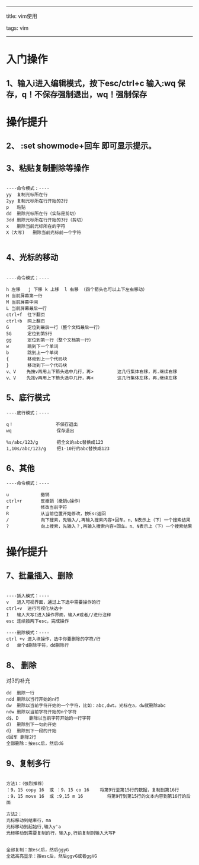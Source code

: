
---

title: vim使用

tags: vim

---

# 入门操作

## 1、输入i进入编辑模式，按下esc/ctrl+c 输入:wq 保存，q！不保存强制退出，wq！强制保存

# 操作提升

## 2、 :set showmode+回车 即可显示提示。

## 3、粘贴复制删除等操作

```

----命令模式：----
yy	复制光标所在行
2yy	复制光标所在行开始的2行
p	粘贴
dd	删除光标所在行（实际是剪切）
3dd	删除光标所在行开始的3行（剪切）
x	删除当前光标所在的字符
X（大写)	删除当前光标前一个字符


```
<!--more-->

## 4、光标的移动

```

----命令模式：----
 
h 左移   j 下移 k 上移  l 右移 （四个箭头也可以上下左右移动）
H 当前屏幕第一行
M 当前屏幕中间
L 当前屏幕最后一行
ctrl+f  往下翻页
ctrl+b  网上翻页
G       定位到最后一行（整个文档最后一行）
5G      定位到第5行
gg      定位到第一行（整个文档第一行）
w       跳到下一个单词
b       跳到上一个单词
{       移动到上一个代码块
}       移动到下一个代码块
v、V    先按v再用上下箭头选中几行，再>         这几行集体右移，再.继续右移 
v、V    先按v再用上下箭头选中几行，再<         这几行集体左移，再.继续左移 

```

## 5、底行模式

```
----底行模式：----
 
q！                不保存退出
wq                 保存退出
 
%s/abc/123/g       把全文的abc替换成123
1,10s/abc/123/g    把1-10行的abc替换成123

```

## 6、其他

```
----命令模式：----
 
u            撤销
ctrl+r       反撤销（撤销u操作）
r            修改当前字符
R            从当前位置开始修改，按Esc返回
/            向下搜索，先输入/,再输入搜索内容+回车。n、N表示上（下）一个搜索结果
?			 向上搜索，先输入？,再输入搜索内容+回车。n、N表示上（下）一个搜索结果

```

# 操作提升

## 7、批量插入、删除

```

----插入模式：----
v	进入可视界面，通过上下选中需要操作的行
ctrl+v	进行可视化块选中
I	输入大写I进入操作界面，输入#或者//进行注释
esc	连续按两下esc，完成操作

----删除模式：----
ctrl +v 进入块操作，选中你要删除的字符/行
d	单个d删除字符，dd删除行

```

## 8、 删除

对3的补充

```
dd	删除一行
ndd	删除以当行开始的n行
dw	删除以当前字符开始的一个字符，比如：abc,dwt。光标在a，dw就删除abc
ndw	删除以当前字符开始的n个字符
d$、D	删除以当前字符开始的一行字符
d)	删除到下一句的开始
d}	删除到下一段的开始
d回车	删除2行
全部删除：按esc后，然后dG

```

## 9、复制多行

```

方法1：（强烈推荐）
：9，15 copy 16  或 ：9，15 co 16	将第9行至第15行的数据，复制到第16行
：9，15 move 16  或 :9,15 m 16 		将第9行到第15行的文本内容到第16行的后面 

方法2：
光标移动到结束行，ma
光标移动到起始行,输入y'a
光标移动到需要复制的行，输入p,行前复制则输入大写P


全部复制：按esc后，然后ggyG
全选高亮显示：按esc后，然后ggvG或者ggVG

```



